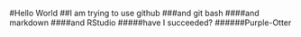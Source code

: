 #Hello World
##I am trying to use github
###and git bash
####and markdown
####and RStudio
#####have I succeeded?
######Purple-Otter